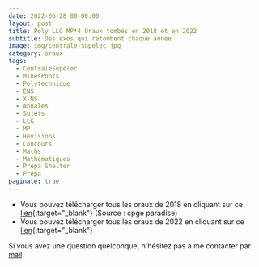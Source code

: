 ```yaml
---
date: 2022-06-28 00:00:00
layout: post
title: Poly LLG MP*4 Oraux tombés en 2018 et en 2022
subtitle: Des exos qui retombent chaque année
image: img/centrale-supelec.jpg
category: oraux
tags:
  - CentraleSupélec
  - MinesPonts
  - Polytechnique
  - ENS
  - X-NS
  - Annales
  - Sujets
  - LLG
  - MP
  - Révisions
  - Concours
  - Maths
  - Mathématiques
  - Prépa Shelter
  - Prépa
paginate: true
---
```


- Vous pouvez télécharger tous les oraux de 2018 en cliquant sur ce [lien](/assets/documents/oraux/oraux2018MP4.pdf){:target="_blank"} (Source : cpge paradise)
- Vous pouvez télécharger tous les oraux de 2022 en cliquant sur ce [lien](/assets/documents/oraux/llg-oraux-2022.pdf){:target="_blank"}

Si vous avez une question quelconque, n'hésitez pas à me contacter par [mail](https://www.prepashelter.com/contact/).
